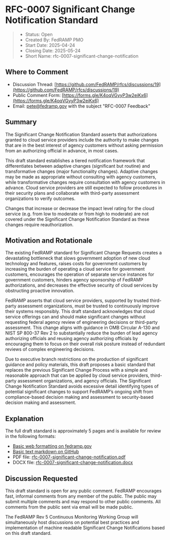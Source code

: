 # RFC-0007 Significant Change Notification Standard

> - Status: Open
> - Created By: FedRAMP PMO
> - Start Date: 2025-04-24
> - Closing Date: 2025-05-24
> - Short Name: rfc-0007-significant-change-notification

## Where to Comment

- Discussion Thread:
  [https://github.com/FedRAMP/rfcs/discussions/19](https://github.com/FedRAMP/rfcs/discussions/19)
- Public Comment Form:
  [https://forms.gle/K4oqVGyyP3w2eiKx6](https://forms.gle/K4oqVGyyP3w2eiKx6)
- Email: pete@fedramp.gov with the subject "RFC-0007 Feedback"

## Summary

The Significant Change Notification Standard asserts that authorizations granted
to cloud service providers include the authority to make changes that are in the
best interest of agency customers without asking permission from an authorizing
official in advance, in most cases.

This draft standard establishes a tiered notification framework that
differentiates between adaptive changes (significant but routine) and
transformative changes (major functionality changes). Adaptive changes may be
made as appropriate without consulting with agency customers, while
transformative changes require consultation with agency customers in advance.
Cloud service providers are still expected to follow procedures in their
security plans and collaborate with third-party assessment organizations to
verify outcomes.

Changes that increase or decrease the impact level rating for the cloud service
(e.g. from low to moderate or from high to moderate) are not covered under the
Significant Change Notification Standard as these changes require
reauthorization.

## Motivation and Rotationale

The existing FedRAMP standard for Significant Change Requests creates a
devastating bottleneck that slows government adoption of new cloud technology
and features, raises costs for government customers by increasing the burden of
operating a cloud service for government customers, encourages the operation of
separate service instances for government customers, hinders agency sponsorship
of FedRAMP authorizations, and decreases the effective security of cloud
services by obstructing proactive innovation.

FedRAMP asserts that cloud service providers, supported by trusted third-party
assessment organizations, must be trusted to continuously improve their systems
responsibly. This draft standard acknowledges that cloud service offerings can
and should make significant changes without requesting federal agency review of
engineering decisions or third-party assessment. This change aligns with
guidance in OMB Circular A-130 and NIST SP 800-37 Rev 2 to substantially reduce
the burden of lead agency authorizing officials and reusing agency authorizing
officials by encouraging them to focus on their overall risk posture instead of
redundant reviews of complex engineering decisions.

Due to executive branch restrictions on the production of significant guidance
and policy materials, this draft proposes a basic standard that replaces the
previous Significant Change Process with a simple and reasonable approach that
can be applied by cloud service providers, third-party assessment organizations,
and agency officials. The Significant Change Notification Standard avoids
excessive detail identifying types of potential significant changes to support
FedRAMP’s ongoing shift from compliance-based decision making and assessment to
security-based decision making and assessment.

## Explanation

The full draft standard is approximately 5 pages and is available for review in
the following formats:

- [Basic web formatting on fedramp.gov](https://fedramp.gov/updates/rfcs/0007)
- [Basic text markdown on GitHub](https://github.com/FedRAMP/rfcs/discussions/19)
- PDF file:
  [rfc-0007-significant-change-notification.pdf](assets/0007-significant-change-notification.pdf)
- DOCX file:
  [rfc-0007-significant-change-notification.docx](assets/0007-significant-change-notification.docx)

## Discussion Requested

This draft standard is open for any public comment. FedRAMP encourages fast,
informal comments from any member of the public. The public may submit multiple
comments and may respond to other public comments. All comments from the public
sent via email will be made public.

The FedRAMP Rev 5 Continuous Monitoring Working Group will simultaneously host
discussions on potential best practices and implementation of machine readable
Significant Change Notifications based on this draft standard.

